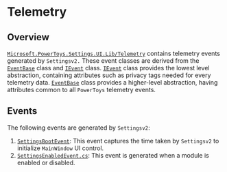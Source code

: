 # Telemetry
## Overview
[`Microsoft.PowerToys.Settings.UI.Lib/Telemetry`](/src/core/Microsoft.PowerToys.Settings.UI.Lib/Telemetry) contains telemetry events generated by `Settingsv2.` These event classes are derived from the [`EventBase`](/src/common/ManagedTelemetry/Telemetry/Events/EventBase.cs) class and [`IEvent`](/src/common/ManagedTelemetry/Telemetry/Events/IEvent.cs) class. [`IEvent`](/src/common/ManagedTelemetry/Telemetry/Events/IEvent.cs) class provides the lowest level abstraction, containing attributes such as privacy tags needed for every telemetry data. [`EventBase`](/src/common/ManagedTelemetry/Telemetry/Events/EventBase.cs) class provides a higher-level abstraction, having attributes common to all `PowerToys` telemetry events.

## Events
The following events are generated by `Settingsv2`:
1. [`SettingsBootEvent`](/src/core/Microsoft.PowerToys.Settings.UI.Lib/Telemetry/Events/SettingsBootEvent.cs): This event captures the time taken by `Settingsv2` to initialize `MainWindow` UI control.
2. [`SettingsEnabledEvent.cs`](/src/core/Microsoft.PowerToys.Settings.UI.Lib/Telemetry/Events/SettingsEnabledEvent.cs): This event is generated when a module is enabled or disabled.